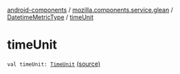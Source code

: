[android-components](../../index.md) / [mozilla.components.service.glean](../index.md) / [DatetimeMetricType](index.md) / [timeUnit](./time-unit.md)

# timeUnit

`val timeUnit: `[`TimeUnit`](../-time-unit/index.md) [(source)](https://github.com/mozilla-mobile/android-components/blob/master/components/service/glean/src/main/java/mozilla/components/service/glean/DatetimeMetricType.kt#L28)